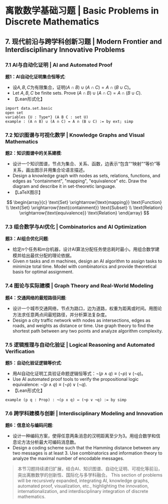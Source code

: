 # 离散数学基础习题 | Basic Problems in Discrete Mathematics

## 7. 现代前沿与跨学科创新习题 | Modern Frontier and Interdisciplinary Innovative Problems

### 7.1 AI与自动化证明 | AI and Automated Proof

**题1：AI自动化证明集合恒等式**:

- 设$A,B,C$为有限集合，证明$(A\cap B)\cup (A\cap C) = A\cap (B\cup C)$。
- Let $A,B,C$ be finite sets. Prove $(A\cap B)\cup (A\cap C) = A\cap (B\cup C)$.
- 【Lean形式化】

```lean
import data.set.basic
open set
variables {U : Type*} (A B C : set U)
example : (A ∩ B) ∪ (A ∩ C) = A ∩ (B ∪ C) := by ext; simp
```

### 7.2 知识图谱与可视化数学 | Knowledge Graphs and Visual Mathematics

**题2：知识图谱中的关系建模**:

- 设计一个知识图谱，节点为集合、关系、函数，边表示“包含”“映射”“等价”等关系，画出图示并用集合论语言描述。
- Design a knowledge graph with nodes as sets, relations, functions, and edges as "containment", "mapping", "equivalence" etc. Draw the diagram and describe it in set-theoretic language.
- 【LaTeX图示】

$$
\begin{array}{c}
\text{Set} \xrightarrow{\text{mapping}} \text{Function} \\
\text{Set} \xrightarrow{\text{containment}} \text{Subset} \\
\text{Relation} \xrightarrow{\text{equivalence}} \text{Relation}
\end{array}
$$

### 7.3 组合数学与AI优化 | Combinatorics and AI Optimization

**题3：AI组合优化问题**:

- 给定$n$个任务和$m$台机器，设计AI算法分配任务使总耗时最小。用组合数学建模并给出最优分配的理论依据。
- Given $n$ tasks and $m$ machines, design an AI algorithm to assign tasks to minimize total time. Model with combinatorics and provide theoretical basis for optimal assignment.

### 7.4 图论与实际建模 | Graph Theory and Real-World Modeling

**题4：交通网络的最短路径问题**:

- 设计一个城市交通网络，节点为路口，边为道路，权重为距离或时间。用图论方法求任意两点间最短路径，并分析算法复杂度。
- Design a city traffic network with nodes as intersections, edges as roads, and weights as distance or time. Use graph theory to find the shortest path between any two points and analyze algorithm complexity.

### 7.5 逻辑推理与自动化验证 | Logical Reasoning and Automated Verification

**题5：自动化验证逻辑等价式**:

- 用AI自动化证明工具验证命题逻辑恒等式：$\neg(p \wedge q) \equiv (\neg p) \vee (\neg q)$。
- Use AI automated proof tools to verify the propositional logic equivalence: $\neg(p \wedge q) \equiv (\neg p) \vee (\neg q)$.
- 【Lean形式化】

```lean
example (p q : Prop) : ¬(p ∧ q) ↔ (¬p ∨ ¬q) := by simp
```

### 7.6 跨学科建模与创新 | Interdisciplinary Modeling and Innovation

**题6：信息论与编码问题**:

- 设计一种编码方案，使得任意两条消息的汉明距离至少为3。用组合数学和信息论方法分析最大可编码消息数。
- Design a coding scheme such that the Hamming distance between any two messages is at least 3. Use combinatorics and information theory to analyze the maximal number of encodable messages.

> 本节习题持续递归扩展，结合AI、知识图谱、自动化证明、可视化等前沿，突出离散数学的创新性、国际化与多学科融合。
> This section of problems will be recursively expanded, integrating AI, knowledge graphs, automated proof, visualization, etc., highlighting the innovation, internationalization, and interdisciplinary integration of discrete mathematics.
